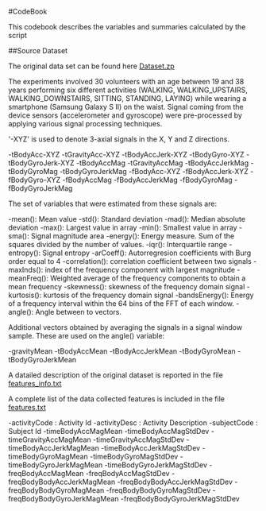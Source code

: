 #CodeBook

This codebook describes the variables and summaries calculated by the script

##Source Dataset

The original data set can be found here [Dataset.zp](https://d396qusza40orc.cloudfront.net/getdata%2Fprojectfiles%2FUCI%20HAR%20Dataset.zip)

The experiments involved 30 volunteers with an age between 19 and 38 years performing six different activities (WALKING, WALKING_UPSTAIRS, WALKING_DOWNSTAIRS, SITTING, STANDING, LAYING) 
while wearing a smartphone (Samsung Galaxy S II) on the waist. Signal coming from the device sensors (accelerometer and gyroscope) were pre-processed by applying various signal processing techniques.

'-XYZ' is used to denote 3-axial signals in the X, Y and Z directions.

-tBodyAcc-XYZ
-tGravityAcc-XYZ
-tBodyAccJerk-XYZ
-tBodyGyro-XYZ
-tBodyGyroJerk-XYZ
-tBodyAccMag
-tGravityAccMag
-tBodyAccJerkMag
-tBodyGyroMag
-tBodyGyroJerkMag
-fBodyAcc-XYZ
-fBodyAccJerk-XYZ
-fBodyGyro-XYZ
-fBodyAccMag
-fBodyAccJerkMag
-fBodyGyroMag
-fBodyGyroJerkMag

The set of variables that were estimated from these signals are: 

-mean(): Mean value
-std(): Standard deviation
-mad(): Median absolute deviation 
-max(): Largest value in array
-min(): Smallest value in array
-sma(): Signal magnitude area
-energy(): Energy measure. Sum of the squares divided by the number of values. 
-iqr(): Interquartile range 
-entropy(): Signal entropy
-arCoeff(): Autorregresion coefficients with Burg order equal to 4
-correlation(): correlation coefficient between two signals
-maxInds(): index of the frequency component with largest magnitude
-meanFreq(): Weighted average of the frequency components to obtain a mean frequency
-skewness(): skewness of the frequency domain signal 
-kurtosis(): kurtosis of the frequency domain signal 
-bandsEnergy(): Energy of a frequency interval within the 64 bins of the FFT of each window.
-angle(): Angle between to vectors.

Additional vectors obtained by averaging the signals in a signal window sample. These are used on the angle() variable:

-gravityMean
-tBodyAccMean
-tBodyAccJerkMean
-tBodyGyroMean
-tBodyGyroJerkMean

A datailed description of the original dataset is reported in the file [features_info.txt](https://github.com/thesecretwishofthefish/CleaningData/blob/master/features_info.txt)

A complete list of the data collected features is included in the file [features.txt](https://github.com/thesecretwishofthefish/CleaningData/blob/master/features.txt) 



-activityCode : Activity Id
-activityDesc : Activity Description
-subjectCode : Subject Id
-timeBodyAccMagMean 
-timeBodyAccMagStdDev 
-timeGravityAccMagMean 
-timeGravityAccMagStdDev 
-timeBodyAccJerkMagMean 
-timeBodyAccJerkMagStdDev 
-timeBodyGyroMagMean 
-timeBodyGyroMagStdDev 
-timeBodyGyroJerkMagMean 
-timeBodyGyroJerkMagStdDev 
-freqBodyAccMagMean 
-freqBodyAccMagStdDev 
-freqBodyBodyAccJerkMagMean 
-freqBodyBodyAccJerkMagStdDev 
-freqBodyBodyGyroMagMean 
-freqBodyBodyGyroMagStdDev 
-freqBodyBodyGyroJerkMagMean 
-freqBodyBodyGyroJerkMagStdDev